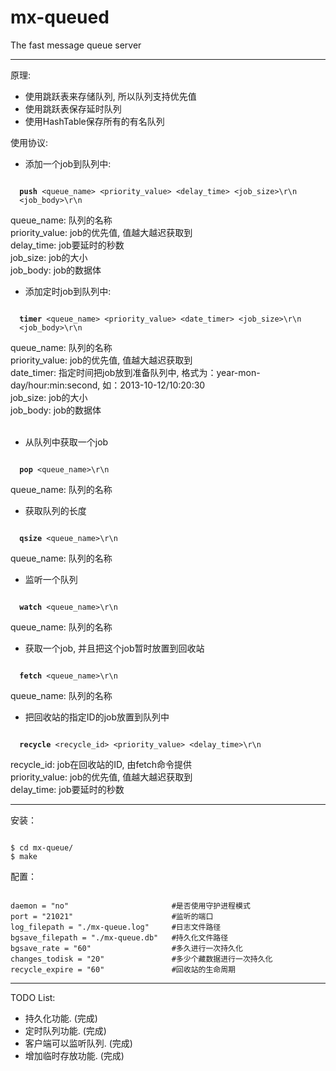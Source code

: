 mx-queued
=========

The fast message queue server

-------------------------------------------------

原理:
* 使用跳跃表来存储队列, 所以队列支持优先值
* 使用跳跃表保存延时队列
* 使用HashTable保存所有的有名队列

使用协议:<br />
* 添加一个job到队列中:
<pre><code>
  <b>push</b> &lt;queue_name&gt; &lt;priority_value&gt; &lt;delay_time&gt; &lt;job_size&gt;\r\n
  &lt;job_body&gt;\r\n
</code></pre>
queue_name: 队列的名称<br />
priority_value: job的优先值, 值越大越迟获取到<br />
delay_time: job要延时的秒数<br />
job_size: job的大小<br />
job_body: job的数据体<br />

* 添加定时job到队列中:
<pre><code>
  <b>timer</b> &lt;queue_name&gt; &lt;priority_value&gt; &lt;date_timer&gt; &lt;job_size&gt;\r\n
  &lt;job_body&gt;\r\n
</code></pre>
queue_name: 队列的名称<br />
priority_value: job的优先值, 值越大越迟获取到<br />
date_timer: 指定时间把job放到准备队列中, 格式为：year-mon-day/hour:min:second, 如：2013-10-12/10:20:30<br />
job_size: job的大小<br />
job_body: job的数据体<br /><br />

* 从队列中获取一个job
<pre><code>
  <b>pop</b> &lt;queue_name&gt;\r\n
</code></pre>
queue_name: 队列的名称

* 获取队列的长度
<pre><code>
  <b>qsize</b> &lt;queue_name&gt;\r\n
</code></pre>
queue_name: 队列的名称

* 监听一个队列
<pre><code>
  <b>watch</b> &lt;queue_name&gt;\r\n
</code></pre>
queue_name: 队列的名称<br />

* 获取一个job, 并且把这个job暂时放置到回收站
<pre><code>
  <b>fetch</b> &lt;queue_name&gt;\r\n
</code></pre>
queue_name: 队列的名称<br />

* 把回收站的指定ID的job放置到队列中
<pre><code>
  <b>recycle</b> &lt;recycle_id&gt; &lt;priority_value&gt; &lt;delay_time&gt;\r\n
</code></pre>
recycle_id: job在回收站的ID, 由fetch命令提供<br />
priority_value: job的优先值, 值越大越迟获取到<br />
delay_time: job要延时的秒数<br />

-------------------------------------------------

安装：
<pre><code>
$ cd mx-queue/
$ make
</code></pre>

配置：
<pre><code>
daemon = "no"                       #是否使用守护进程模式
port = "21021"                      #监听的端口
log_filepath = "./mx-queue.log"     #日志文件路径
bgsave_filepath = "./mx-queue.db"   #持久化文件路径
bgsave_rate = "60"                  #多久进行一次持久化
changes_todisk = "20"               #多少个藏数据进行一次持久化
recycle_expire = "60"               #回收站的生命周期
</code></pre>

-------------------------------------------------
TODO List:

* 持久化功能. (完成)
* 定时队列功能. (完成)
* 客户端可以监听队列. (完成)
* 增加临时存放功能. (完成)
